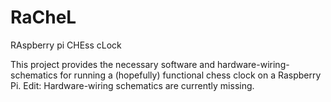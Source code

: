 # RaCheL
RAspberry pi CHEss cLock

This project provides the necessary software and hardware-wiring-schematics for running a (hopefully) functional chess clock on a Raspberry Pi.
Edit: Hardware-wiring schematics are currently missing.
